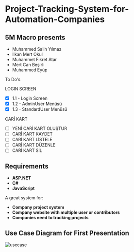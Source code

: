 # Project-Tracking-System-for-Automation-Companies
## 5M Macro presents

- Muhammed Salih Yılmaz
- İlkan Mert Okul
- Muhammet Fikret Atar
- Mert Can Beşirli
- Muhammed Eyüp

To Do's

LOGIN SCREEN
 - [x] 1.1 - Login Screen 
 - [x] 1.2 - AdminUser Menüsü
 - [X] 1.3 - StandardUser Menüsü
 
 CARİ KART
 - [ ] YENİ CARİ KART OLUŞTUR
 - [ ] CARİ KART KAYDET
 - [ ] CARİ KART LİSTELE
 - [ ] CARİ KART DÜZENLE
 - [ ] CARİ KART SİL

 ## Requirements
* __ASP.NET__
* __C#__
* __JavaScript__

A great system for:
* __Company project system__
* __Company website with multiple user or contributors__
* __Companies need to tracking projects__

 ## Use Case Diagram for First Presentation
 ![usecase](https://user-images.githubusercontent.com/43350594/101244626-b1ffb480-3718-11eb-8a59-98520c8562c4.png)
